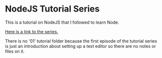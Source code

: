 # NodeJS Tutorial Series
This is a tutorial on NodeJS that I followed to learn Node.

[Here is a link to the series.](https://www.youtube.com/playlist?list=PL4cUxeGkcC9gcy9lrvMJ75z9maRw4byYp)

There is no '01' tutorial folder because the first episode of the tutorial series is just an introduction about setting up a text editor so there are no notes or files on it.